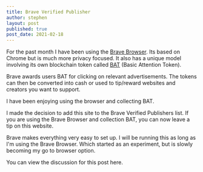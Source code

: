 ```yaml
---
title: Brave Verified Publisher
author: stephen
layout: post
published: true
post_date: 2021-02-18
---
```

For the past month I have been using the [Brave Browser](https://brave.com/). Its based on Chrome but is much more privacy focused. It also has a unique model involving its own blockchain token called [BAT](https://brave.com/brave-rewards/) (Basic Attention Token). 

Brave awards users BAT for clicking on relevant advertisements. The tokens can then be converted into cash or used to tip/reward websites and creators you want to support. 

I have been enjoying using the browser and collecting BAT. 

I made the decision to add this site to the Brave Verified Publishers list. If you are using the Brave Browser and collection BAT, you can now leave a tip on this website. 

Brave makes everything very easy to set up. I will be running this as long as I'm using the Brave Browser. Which started as an experiment, but is slowly becoming my go to browser option. 

You can view the discussion for this post here.
